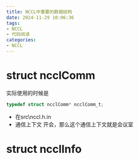 ```yaml
---
title: NCCL中重要的数据结构
date: 2024-11-29 10:06:36
tags:
- NCCL
- 代码阅读
categories:
- NCCL
---
```


# struct ncclComm
实际使用的时候是
```c
typedef struct ncclComm* ncclComm_t;
```
* 在src\nccl.h.in
* 通信上下文
开会，那么这个通信上下文就是会议室

# struct ncclInfo

